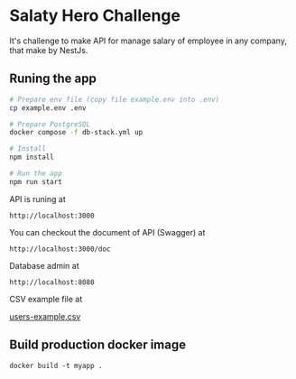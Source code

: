 # Salaty Hero Challenge

It's challenge to make API for manage salary of employee in any company, that make by NestJs.

## Runing the app

```bash
# Prepare env file (copy file example.env into .env)
cp example.env .env

# Prepare PostgreSQL
docker compose -f db-stack.yml up

# Install
npm install

# Run the app
npm run start
```

API is runing at

```
http://localhost:3000
```

You can checkout the document of API (Swagger) at

```
http://localhost:3000/doc
```

Database admin at

```
http://localhost:8080
```

CSV example file at

[users-example.csv](users-example.csv)

## Build production docker image

```
docker build -t myapp .
```
